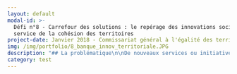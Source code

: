```yaml
---
layout: default
modal-id: >-
  Défi n°8 - Carrefour des solutions : le repérage des innovations sociales au
  service de la cohésion des territoires
project-date: Janvier 2018 - Commissariat général à l'égalité des territoires
img: /img/portfolio/8_banque_innov_territoriale.JPG
description: "## La problématique\n\nDe nouveaux services ou initiatives\nsolidaires relevant du champ de l’innovation sociale naissent\nchaque jour sous des formes diverses et originales.\nCes innovations se\nmettent en place afin d’apporter des réponses concrètes à des difficultés liées\nà l’emploi, au développement durable, à\nla santé… Si elles sont souvent marquées par un fort ancrage territorial, elles peuvent néanmoins inspirer d’autres territoires que ceux où elles ont vu le jour. Afin de permettre à chaque territoire de développer son potentiel, le\nCGET s’est impliqué dans une série de travaux visant à accroître l’impact de\nl’innovation sociale. Objectif de ces travaux : reconnaître\net généraliser les bonnes pratiques innovantes œuvrant à la cohésion des\nterritoires appréhendée de manière globale. La problématique à laquelle cherche à répondre la banque de l’innovation territoriale est celle du repérage dynamique\ndes innovations sociales dans les territoires, portées par tout type d’acteurs\n\\(Etat, collectivités, associations, entreprises classiques ou d’ESS, citoyens…) agissant dans tout domaine d’action et à toute échelle territoriale (depuis la rue, la commune jusqu’au territoire national).\n\n## Le défi : consolider l’écosystème de l’innovation sociale grâce à une plateforme web collaborative\n\nAfin de répondre à ces enjeux, un collectif de la Banque\nde l’innovation territoriale a été créé\nen 2016, qui réunit\naujourd’hui plus\nde 40 acteurs parties prenantes. Ce défi poursuit trois\nobjectifs majeurs : la création d’une plateforme web\ncollaborative, la construction d’un collectif d’acteurs de l’innovation\nsociale échangeant sur les méthodes et les besoins\nde capitalisation et, plus largement, la consolidation d’un écosystème de\nl’innovation sociale en rendant plus visible le travail des acteurs existants et en engageant de nouvelles coopérations.\n\nCe défi s’incarne avant tout dans la conception\nd’une plateforme web contributive hébergeant un méga moteur de recherche donnant accès à l’ensemble des plateformes de capitalisation d’innovations sociales existantes. Ce moteur repose sur un travail d’indexation\nhomogénéisé offrant différentes options de recherche libres, semi-guidées, ou très fines, notamment grâce à un outil cartographique permettant des recherches plus\nciblées à l’échelle territoriale. Des fonctionnalités complémentaires\n\\(visualisation des résultats et des données, création d’un espace collaboratif,\ncréation de communautés spécifiques) pourront être implémentées.\n\n## 2 entrepreneurs recherchés\n\n* DESIGN / UX : penser à l'architecture globale et au design de la plateforme web, et élaborer des éléments d'animation web et graphiques et d'identité visuelle. Expertises recherchées : design graphique, design de service, design de contenu éditorial, design web, UX / ergonomie. Connaissance souhaitée du milieu de l'innovation sociale, de l'économie sociale et solidaire et/ou de l'accompagnement de projets. Appétence ou expérience relative à la gestion des communs et/ou à la gouvernance collective recherchée.\n* DEVELOPPEUR INFORMATIQUE : développer la plateforme web, dont le moissonneur,\n  l’interface graphique, informatique , le moteur de recherche et le\n  back-office. Expertises recherchées : gestion de données\n  complexes (dont indexation), développement en logiciel libre sur technologies web, scrapping, crawling, parsing, filtering, développement cartographiques et développement d’un espace collaboratif. Connaissance souhaitée du milieu de l'innovation sociale, de l'économie sociale et solidaire et/ou de l'accompagnement de projets. Appétence ou expérience relative à la gestion des communs et/ou à la gouvernance collective recherchée.\n\n## Votre mentor : Bénédicte Pachod, Chargée de projet innovation publique\n\n![Photo de Bénédicte Pachod, mentor](/img/portfolio/8_PACHODBenedicte.jpg)\n\nEngagée\ndans l’exploration de réponses collectives pour le bien-être des habitants et\nun développement local durable, j’ai travaillé 4 ans au Ministère de la\ntransition écologique et solidaire suivant deux missions complémentaires\_:\nconduire des expérimentations relatives aux enjeux de gouvernance et de\nrésilience et coordonner le re-design d’une politique publique\nnationale. J’ai été par ailleurs consultante free-lance et animatrice d’un\nréseau de collectivités et de partenaires en Ile-de-France. Arrivée en début\nd’année à la mission Animation scientifique et innovation du Commissariat\ngénéral à l’égalité des territoires, je concentre mon action sur les questions\nd’essaimage d’innovations sociales, au service des territoires et d’une action\npublique optimisée.\n\nLe\nprogramme Entrepreneurs d’Intérêt Général représente pour nous la chance de\nbénéficier d’un accélérateur en phase avec les principes d’agilité et de\ndémarche apprenante qui guident l’action des acteurs impliqués dans la Banque\nde l’innovation territoriale. Participer à la seconde promotion\_sera\nl’occasion, grâce à l’émulation collective, de prendre du recul sur la\ntransformation de l’action publique à laquelle nous souhaitons contribuer. Au\nquotidien, l’accueil de deux entrepreneurs d’intérêt général sera une occasion\nunique d’acculturation réciproque et nous permet d’ores et déjà de nous\nprojeter sereinement dans les nombreuses expérimentations à venir.\n\n[Participer au défi \"Carrefour des solutions\"](https://framaforms.org/candidature-entrepreneurs-dinteret-general-promo-2-1501592391)\n\nEn savoir plus sur le défi ”Signaux Faibles”>>LIEN PRESENTATION"
category: test
---
```












